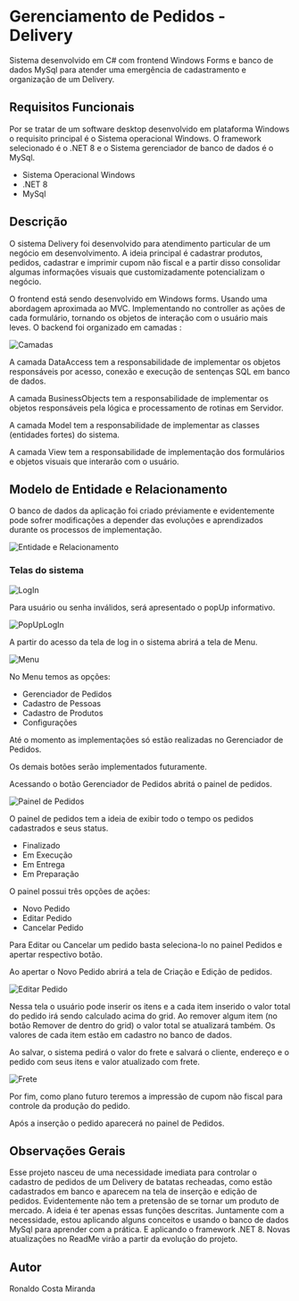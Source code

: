 
# Gerenciamento de Pedidos - Delivery

Sistema desenvolvido em C# com frontend Windows Forms e banco de dados MySql para atender uma emergência de cadastramento e organização de um Delivery.

## Requisitos Funcionais
Por se tratar de um software desktop desenvolvido em plataforma Windows o requisito principal é o Sistema operacional Windows.
O framework selecionado é o .NET 8 e o Sistema gerenciador de banco de dados é o MySql.

* Sistema Operacional Windows
* .NET 8
* MySql

## Descrição
O sistema Delivery foi desenvolvido para atendimento particular de um negócio em desenvolvimento. A ideia principal é cadastrar produtos, pedidos, cadastrar e imprimir cupom não fiscal e a partir disso consolidar algumas informações visuais que customizadamente potencializam o negócio.

O frontend está sendo desenvolvido em Windows forms.
Usando uma abordagem aproximada ao MVC. Implementando no controller as ações de cada formulário, tornando os objetos de interação com o usuário mais leves.
O backend foi organizado em camadas : 

<img src="https://github.com/RonaldoCM/ProjetoDelivery/blob/main/Imagens/Camadas.png" alt="Camadas">

A camada DataAccess tem a responsabilidade de implementar os objetos responsáveis por acesso, conexão e execução de sentenças SQL em banco de dados.

A camada BusinessObjects tem a responsabilidade de implementar os objetos responsáveis pela lógica e processamento de rotinas em Servidor.

A camada Model tem a responsabilidade de implementar as classes (entidades fortes) do sistema.

A camada View tem a responsabilidade de implementação dos formulários e objetos visuais que interarão com o usuário.

## Modelo de Entidade e Relacionamento
O banco de dados da aplicação foi criado préviamente e evidentemente pode sofrer modificações a depender das evoluções e aprendizados durante os processos de implementação.

<img src="https://github.com/RonaldoCM/ProjetoDelivery/blob/main/Imagens/ImagemER_v1.png" alt="Entidade e Relacionamento">

### Telas do sistema

<img src="https://github.com/RonaldoCM/ProjetoDelivery/blob/main/Imagens/LogIn.png" alt="LogIn">

Para usuário ou senha inválidos, será apresentado o popUp informativo.

<img src="https://github.com/RonaldoCM/ProjetoDelivery/blob/main/Imagens/PopUpLogIn.png" alt="PopUpLogIn">

A partir do acesso da tela de log in o sistema abrirá a tela de Menu.

<img src="https://github.com/RonaldoCM/ProjetoDelivery/blob/main/Imagens/Menu.png" alt="Menu">

No Menu temos as opções:

* Gerenciador de Pedidos
* Cadastro de Pessoas
* Cadastro de Produtos
* Configurações

Até o momento as implementações só estão realizadas no Gerenciador de Pedidos.

Os demais botões serão implementados futuramente.

Acessando o botão Gerenciador de Pedidos abritá o painel de pedidos.

<img src="https://github.com/RonaldoCM/ProjetoDelivery/blob/main/Imagens/PainelDePedidos.png" alt="Painel de Pedidos">

O painel de pedidos tem a ideia de exibir todo o tempo os pedidos cadastrados e seus status.

* Finalizado
* Em Execução
* Em Entrega
* Em Preparação

O painel possui três opções de ações:

* Novo Pedido
* Editar Pedido
* Cancelar Pedido

Para Editar ou Cancelar um pedido basta seleciona-lo no painel Pedidos e apertar respectivo botão.

Ao apertar o Novo Pedido abrirá a tela de Criação e Edição de pedidos.

<img src="https://github.com/RonaldoCM/ProjetoDelivery/blob/main/Imagens/InserePedido.png" alt="Editar Pedido">

Nessa tela o usuário pode inserir os itens e a cada item inserido o valor total do pedido irá sendo calculado acima do grid. Ao remover algum item (no botão Remover de dentro do grid) o valor total se atualizará também. Os valores de cada item estão em cadastro no banco de dados.

Ao salvar, o sistema pedirá o valor do frete e salvará o cliente, endereço e o pedido com seus itens e valor atualizado com frete.

<img src="https://github.com/RonaldoCM/ProjetoDelivery/blob/main/Imagens/frete.png" alt="Frete">

Por fim, como plano futuro teremos a impressão de cupom não fiscal para controle da produção do pedido.

Após a inserção o pedido aparecerá no painel de Pedidos.

## Observações Gerais

Esse projeto nasceu de uma necessidade imediata para controlar o cadastro de pedidos de um Delivery de batatas recheadas, como estão cadastrados em banco e aparecem na tela de inserção e edição de pedidos.
Evidentemente não tem a pretensão de se tornar um produto de mercado. A ideia é ter apenas essas funções descritas.
Juntamente com a necessidade, estou aplicando alguns conceitos e usando o banco de dados MySql para aprender com a prática. E aplicando o framework .NET 8.
Novas atualizações no ReadMe virão a partir da evolução do projeto.

## Autor
Ronaldo Costa Miranda
